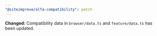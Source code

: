 ```yaml
---
"@siteimprove/alfa-compatibility": patch
---
```


**Changed:** Compatibility data in `browser/data.ts` and `feature/data.ts` has been updated.
